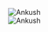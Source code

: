 <div align="center">
 <img src="https://github-readme-stats.vercel.app/api?username=ankush-v&show_icons=true&locale=en" alt="Ankush" /> 
</div>
<div align="center">
  <img src="https://github-readme-streak-stats.herokuapp.com/?user=ankush-v&" alt="Ankush"/>
</div>

